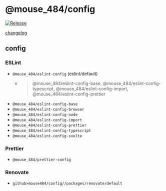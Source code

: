 # @mouse_484/config

[![Release](https://github.com/mouse484/config/actions/workflows/release.yml/badge.svg)](https://github.com/mouse484/config/actions/workflows/release.yml)

[changelog](https://github.com/mouse484/config/tree/changelog)

## config

### ESLint

- `@mouse_484/eslint-config` (eslint/default)
  - > @mouse_484/eslint-config-base, @mouse_484/eslint-config-typescript, @mouse_484/eslint-config-import, @mouse_484/eslint-config-prettier
- `@mouse_484/eslint-config-base`
- `@mouse_484/eslint-config-browser`
- `@mouse_484/eslint-config-node`
- `@mouse_484/eslint-config-import`
- `@mouse_484/eslint-config-prettier`
- `@mouse_484/eslint-config-typescript`
- `@mouse_484/eslint-config-svelte`

### Prettier

- `@mouse_484/prettier-config`

### Renovate

- `github>mouse484/config//packages/renovate/default`
